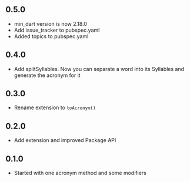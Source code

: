 ## 0.5.0

- min_dart version is now 2.18.0
- Add issue_tracker to pubspec.yaml
- Added topics to pubspec.yaml

## 0.4.0

- Add splitSyllables. Now you can separate a word into its Syllables and generate the acronym for it

## 0.3.0

- Rename extension to `toAcronym()`

## 0.2.0

- Add extension and improved Package API

## 0.1.0

- Started with one acronym method and some modifiers

